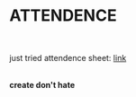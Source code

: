 # ATTENDENCE
<br>

just tried attendence sheet: [ link ](https://shybu9.github.io/ATTENDENCE.github.io/)<br>
<br>

**create don't hate**
